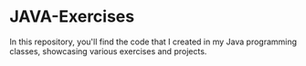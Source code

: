 # JAVA-Exercises
In this repository, you'll find the code that I created in my Java programming classes, showcasing various exercises and projects.
